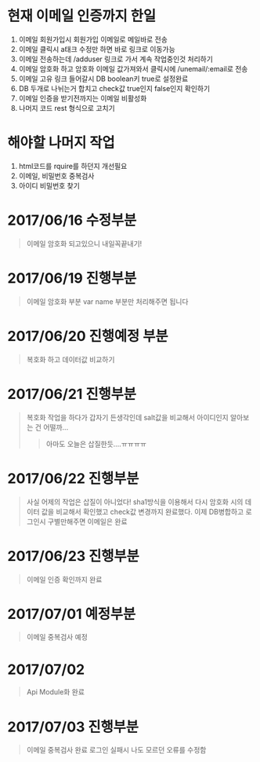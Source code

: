 # 현재 이메일 인증까지 한일
1. 이메일 회원가입시 회원가입 이메일로 메일바로 전송
2. 이메일 클릭시 a태크 수정만 하면 바로 링크로 이동가능
3. 이메일 전송하는데 /adduser 링크로 가서 계속 작업중인것 처리하기
4. 이메일 암호화 하고 암호화 이메일 값가져와서 클릭시에 /unemail/:email로 전송
5. 이메일 고유 링크 들어갈시 DB boolean키 true로 설정완료
6. DB 두개로 나뉘는거 합치고 check값 true인지 false인지 확인하기  
7. 이메일 인증을 받기전까지는 이메일 비활성화
8. 나머지 코드 rest 형식으로 고치기 

# 해야할 나머지 작업
1. html코드를 rquire를 하던지 개선필요
2. 이메일, 비밀번호 중복검사
3. 아이디 비밀번호 찾기

# 2017/06/16 수정부분
> 이메일 암호화 되고있으니 내일꼭끝내기!
# 2017/06/19 진행부분
> 이메일 암호화 부분 var name 부분만 처리해주면 됩니다

# 2017/06/20 진행예정 부분
> 복호화 하고 데이터값 비교하기

# 2017/06/21 진행부분
> 복호화 작업을 하다가 갑자기 든생각인데 salt값을 비교해서 아이디인지 알아보는 건 어떨까...
>> 아마도 오늘은 삽질한듯....ㅠㅠㅠㅠ

# 2017/06/22 진행부분
> 사실 어제의 작업은 삽질이 아니었다! sha1방식을 이용해서 다시 암호화 시의 데이터 값을 비교해서 확인했고 check값 변경까지 완료했다. 이제 DB병합하고 로그인시 구별만해주면 이메일은 완료

# 2017/06/23 진행부분
> 이메일 인증 확인까지 완료 

# 2017/07/01 예정부분
> 이메일 중복검사 예정

# 2017/07/02 
> Api Module화 완료

# 2017/07/03 진행부분
> 이메일 중복검사 완료
> 로그인 실패시 나도 모르던 오류를 수정함 